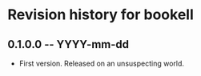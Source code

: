 # Revision history for bookell

## 0.1.0.0 -- YYYY-mm-dd

* First version. Released on an unsuspecting world.
